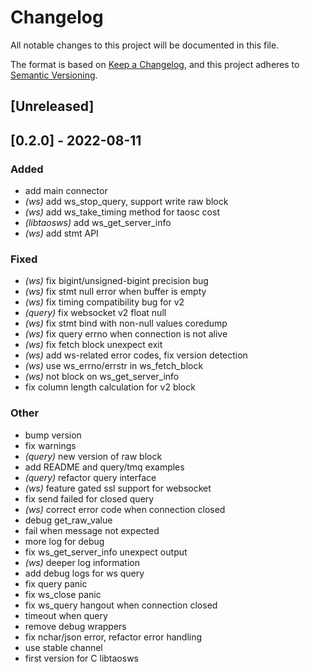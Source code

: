 # Changelog
All notable changes to this project will be documented in this file.

The format is based on [Keep a Changelog](https://keepachangelog.com/en/1.0.0/),
and this project adheres to [Semantic Versioning](https://semver.org/spec/v2.0.0.html).

## [Unreleased]

## [0.2.0] - 2022-08-11

### Added
- add main connector
- *(ws)* add ws_stop_query, support write raw block
- *(ws)* add ws_take_timing method for taosc cost
- *(libtaosws)* add ws_get_server_info
- *(ws)* add stmt API

### Fixed
- *(ws)* fix bigint/unsigned-bigint precision bug
- *(ws)* fix stmt null error when buffer is empty
- *(ws)* fix timing compatibility bug for v2
- *(query)* fix websocket v2 float null
- *(ws)* fix stmt bind with non-null values coredump
- *(ws)* fix query errno when connection is not alive
- *(ws)* fix fetch block unexpect exit
- *(ws)* add ws-related error codes, fix version detection
- *(ws)* use ws_errno/errstr in ws_fetch_block
- *(ws)* not block on ws_get_server_info
- fix column length calculation for v2 block

### Other
- bump version
- fix warnings
- *(query)* new version of raw block
- add README and query/tmq examples
- *(query)* refactor query interface
- *(ws)* feature gated ssl support for websocket
- fix send failed for closed query
- *(ws)* correct error code when connection closed
- debug get_raw_value
- fail when message not expected
- more log for debug
- fix ws_get_server_info unexpect output
- *(ws)* deeper log information
- add debug logs for ws query
- fix query panic
- fix ws_close panic
- fix ws_query hangout when connection closed
- timeout when query
- remove debug wrappers
- fix nchar/json error, refactor error handling
- use stable channel
- first version for C libtaosws

